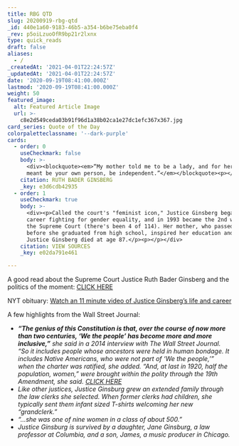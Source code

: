 ```yaml
---
title: RBG QTD
slug: 20200919-rbg-qtd
_id: 440e1a60-9183-46b5-a354-b6be75eba0f4
_rev: p5oiLzuoOfR9bp21r2lxnx
type: quick_reads
draft: false
aliases:
  - /
_createdAt: '2021-04-01T22:24:57Z'
_updatedAt: '2021-04-01T22:24:57Z'
date: '2020-09-19T08:41:00.000Z'
lastmod: '2020-09-19T08:41:00.000Z'
weight: 50
featured_image:
  alt: Featured Article Image
  url: >-
    c8e2d549ceda03b91f96d1a38b02ca1e27dc1efc367x367.jpg
card_series: Quote of the Day
colorpaletteclassname: '--dark-purple'
cards:
  - order: 0
    useCheckmark: false
    body: >-
      <div><blockquote><em>“My mother told me to be a lady, and for her that
      meant be your own person, be independent.”</em></blockquote><p></p></div>
    citation: RUTH BADER GINSBERG
    _key: e3d6cdb42935
  - order: 1
    useCheckmark: true
    body: >-
      <div><p>Called the court's "feminist icon," Justice Ginsberg began her law
      career fighting for gender equality, and in 1993 became the 2nd woman on
      the Supreme Court (there's been 4 of 114). Her mother, who passed away
      before she graduated from high school, inspired her education and drive.
      Justice Ginsberg died at age 87.</p><p></p></div>
    citation: VIEW SOURCES
    _key: e02da791e461

---
```

A good read about the Supreme Court Justice Ruth Bader Ginsberg and the politics of the moment: [CLICK HERE](https://www.npr.org/2020/09/18/100306972/justice-ruth-bader-ginsburg-champion-of-gender-equality-dies-at-87)

NYT obituary: [Watch an 11 minute video of Justice Ginsberg’s life and career](https://www.nytimes.com/2020/09/18/us/ruth-bader-ginsburg-dead.html)

A few highlights from the Wall Street Journal:

* **_“The genius of this Constitution is that, over the course of now more than two centuries, ‘We the people’ has become more and more inclusive,”_** _she said in a 2014 interview with The Wall Street Journal. “So it includes people whose ancestors were held in human bondage. It includes Native Americans, who were not part of ‘We the people,’” when the charter was ratified, she added._ _“And, at last in 1920, half the population, women,” were brought within the polity through the 19th Amendment, she said._ [_CLICK HERE_](https://www.wsj.com/articles/ruth-bader-ginsburg-dies-11600472623)
* _Like other justices, Justice Ginsburg grew an extended family through the law clerks she selected. When former clerks had children, she typically sent them infant sized T-shirts welcoming her new “grandclerk.”_
* _“…she was one of nine women in a class of about 500.”_
* _Justice Ginsburg is survived by a daughter, Jane Ginsburg, a law professor at Columbia, and a son, James, a music producer in Chicago._